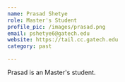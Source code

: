 ```yaml
---
name: Prasad Shetye
role: Master's Student
profile_pic: /images/prasad.png
email: pshetye6@gatech.edu
website: https://tail.cc.gatech.edu
category: past

---
```


Prasad is an Master's student.
